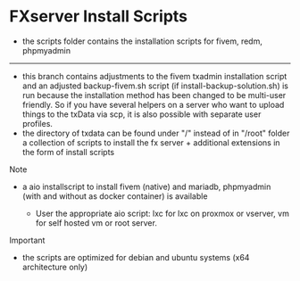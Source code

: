 # FXserver Install Scripts

- the scripts folder contains the installation scripts for fivem, redm, phpmyadmin 
------
- this branch contains adjustments to the fivem txadmin installation script and an adjusted backup-fivem.sh script (if install-backup-solution.sh) is run because the installation method has been changed to be multi-user friendly. So if you have several helpers on a server who want to upload things to the txData via scp, it is also possible with separate user profiles.
- the directory of txdata can be found under "/" instead of in "/root" folder
a collection of scripts to install the fx server + additional extensions in the form of install scripts

> [!NOTE]
> - a aio installscript to install fivem (native) and mariadb, phpmyadmin (with and without as docker container) is available
>
>   - User the appropriate aio script:
>     lxc for lxc on proxmox or vserver, vm for self hosted vm or root server.

> [!IMPORTANT]
> - the scripts are optimized for debian and ubuntu systems (x64 architecture only)
